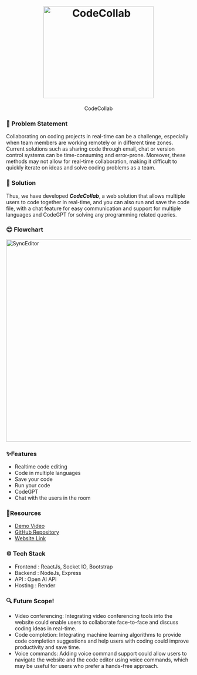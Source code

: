 <h1 align="center">
  <a href="https://github.com/harshilshah99/SyncEditor/">
    <img src="https://user-images.githubusercontent.com/82211574/230750317-13e1e90f-12cd-453c-b1e4-8340debda1a5.jpg" alt="CodeCollab" width="300" height="250">
  </a>
  <br>
</h1>
<div align="center">
  CodeCollab
</div>

### 🤔 Problem Statement
Collaborating on coding projects in real-time can be a challenge, especially when team members are working remotely or in different time zones. Current solutions such as sharing code through email, chat or version control systems can be time-consuming and error-prone. Moreover, these methods may not allow for real-time collaboration, making it difficult to quickly iterate on ideas and solve coding problems as a team. 

### 🚀 Solution
Thus, we have developed ***CodeCollab***, a web solution that allows multiple users to code together in real-time, and you can also run and save the code file, with a chat feature for easy communication and support for multiple languages and CodeGPT for solving any programming related queries.

### 😊 Flowchart
<img src="https://user-images.githubusercontent.com/82211574/230750094-83d6add6-98b4-4408-8c85-0749b310c691.jpg" alt="SyncEditor" width="1000" height="550">

### ✨Features
  - Realtime code editing
  - Code in multiple languages
  - Save your code
  - Run your code
  - CodeGPT
  - Chat with the users in the room
   
###  🤖Resources
- [Demo Video](https://youtu.be/misKkTp2Meo)
- [GitHub Repository](https://github.com/harshilshah99/Code-Collab)
- [Website Link](https://code-collab123.onrender.com)

### ⚙️ Tech Stack
- Frontend : ReactJs, Socket IO, Bootstrap
- Backend : NodeJs, Express
- API : Open AI API
- Hosting : Render

### 🔍 Future Scope!
- Video conferencing: Integrating video conferencing tools into the website could enable users to collaborate face-to-face and discuss coding ideas in real-time.
- Code completion: Integrating machine learning algorithms to provide code completion suggestions and help users with coding could improve productivity and save time.
- Voice commands: Adding voice command support could allow users to navigate the website and the code editor using voice commands, which may be useful for users who prefer a hands-free approach.
